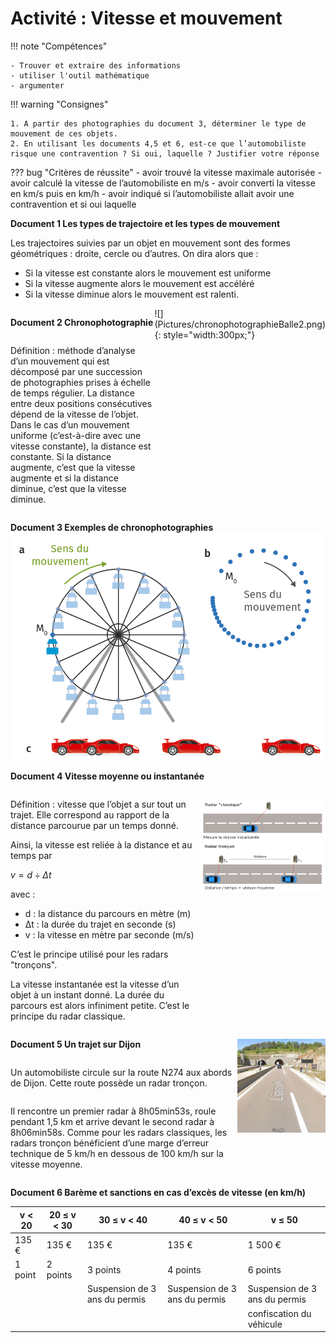 # Activité : Vitesse et mouvement

!!! note "Compétences"

    - Trouver et extraire des informations 
    - utiliser l'outil mathématique
    - argumenter

!!! warning "Consignes"

    1. A partir des photographies du document 3, déterminer le type de mouvement de ces objets.
    2. En utilisant les documents 4,5 et 6, est-ce que l’automobiliste risque une contravention ? Si oui, laquelle ? Justifier votre réponse
    
??? bug "Critères de réussite"
    - avoir trouvé la vitesse maximale autorisée
    - avoir calculé la vitesse de l’automobiliste en m/s
    - avoir converti la vitesse en km/s puis en km/h
    - avoir indiqué si l’automobiliste allait avoir une contravention et si oui laquelle

**Document 1 Les types de trajectoire et les types de mouvement**

Les trajectoires suivies par un objet en mouvement sont des formes géométriques : droite, cercle ou d’autres.
On dira alors que :

- Si la vitesse est constante alors le mouvement est uniforme
- Si la vitesse augmente alors le mouvement est accéléré
- Si la vitesse diminue alors le mouvement est ralenti.



<div markdown style="display:flex; flex-direction:row;">

<div markdown style="display:flex; flex-direction:column;">

**Document 2 Chronophotographie**

Définition : méthode d’analyse d’un mouvement qui est décomposé par une succession de photographies prises à échelle de temps régulier. La distance entre deux positions consécutives dépend de la vitesse de l’objet. Dans le cas d’un mouvement uniforme (c’est-à-dire avec une vitesse constante), la distance est constante. Si la distance augmente, c’est que la vitesse augmente et si la distance diminue, c’est que la vitesse diminue.

</div>
![](Pictures/chronophotographieBalle2.png){: style="width:300px;"}

</div>


**Document 3 Exemples de chronophotographies**
![](Pictures/chronophotographiesexemples.png)




**Document 4 Vitesse moyenne ou instantanée**
<div markdown style="display:flex; flex-direction:row;">

<div markdown  style="flex: 3 1 0; flex-direction:column;">

Définition : vitesse que l’objet a sur tout un trajet. Elle correspond au rapport de la distance parcourue par un temps donné.

Ainsi, la vitesse est reliée à la distance et au temps par 


$v= d \div Δt$

avec :

- d : la distance du parcours en mètre (m)
- Δt : la durée du trajet en seconde (s)
- v : la vitesse en mètre par seconde (m/s)

C’est le principe utilisé pour les radars "tronçons".


La vitesse instantanée est la vitesse d’un objet à un instant donné. La durée du parcours est alors infiniment petite. C’est le principe du radar classique.
</div>

<div markdown style="flex: 2 1 0; flex-direction:column;">

![](Pictures/schemaRadarVitesse.png)


</div>
</div>



<div markdown style="display:flex; flex-direction:row;">

<div markdown style="display:flex; flex-direction:column;">

**Document 5 Un trajet sur Dijon**

Un automobiliste circule sur la route N274 aux abords de Dijon. Cette route possède un radar tronçon.


Il rencontre un premier radar à 8h05min53s, roule pendant 1,5 km et arrive devant le second radar à 8h06min58s.
Comme pour les radars classiques, les radars tronçon bénéficient d’une marge d’erreur technique de 5 km/h en dessous de 100 km/h sur la vitesse moyenne.

</div>

![](Pictures/photoN274.png)

</div>


**Document 6 Barème et sanctions en cas d’excès de vitesse (en km/h)**


| v	< 20 | 20 ≤ v < 30 | 30 ≤ v < 40 | 40 ≤ v < 50 | v ≤ 50 |
|-----------|---------------|---------------------------------|---------------------------------|---------------------------------|
| 135 € | 135 € | 135 € | 135 € | 1 500 € |
| 1 point | 2 points | 3 points | 4 points | 6 points |
| | | Suspension de 3 ans du permis | Suspension de 3 ans du permis | Suspension de 3 ans du permis |
| | | | | confiscation du véhicule |



